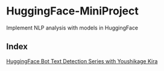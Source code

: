 # HuggingFace-MiniProject
Implement NLP analysis with models in HuggingFace <br>
## Index
[HuggingFace Bot Text Detection Series with Youshikage Kira](https://github.com/GioDio1002/HuggingFace-Mini-Project/tree/main/en/HuggingFace%20Bot%20Text%20Detection%20Series%20with%20Youshikage%20Kira)
